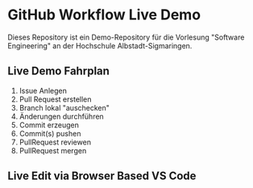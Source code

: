 # GitHub Workflow Live Demo

Dieses Repository ist ein Demo-Repository für die Vorlesung "Software Engineering" an der Hochschule Albstadt-Sigmaringen.

## Live Demo Fahrplan

1) Issue Anlegen
1) Pull Request erstellen
1) Branch lokal "auschecken"
1) Änderungen durchführen
1) Commit erzeugen
1) Commit(s) pushen
1) PullRequest reviewen
1) PullRequest mergen

## Live Edit via Browser Based VS Code